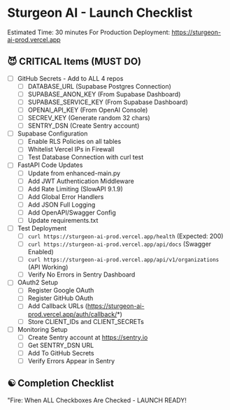 # Sturgeon AI - Launch Checklist

Estimated Time: 30 minutes
For Production Deployment: https://sturgeon-ai-prod.vercel.app

## 😈 CRITICAL Items (MUST DO)

 - [ ] GitHub Secrets - Add to ALL 4 repos
    - [ ] DATABASE_URL (Supabase Postgres Connection)
    - [ ] SUPABASE_ANON_KEY (From Supabase Dashboard)
    - [ ] SUPABASE_SERVICE_KEY (From Supabase Dashboard)
    - [ ] OPENAI_API_KEY (From OpenAI Console)
    - [ ] SECREV_KEY (Generate random 32 chars)
    - [ ] SENTRY_DSN (Create Sentry account)

 - [ ] Supabase Configuration
    - [ ] Enable RLS Policies on all tables
    - [ ] Whitelist Vercel IPs in Firewall
    - [ ] Test Database Connection with curl test

 - [ ] FastAPI Code Updates
    - [ ] Update from enhanced-main.py
    - [ ] Add JWT Authentication Middleware
    - [ ] Add Rate Limiting (SlowAPI 9.1.9)
    - [ ] Add Global Error Handlers
    - [ ] Add JSON Full Logging
    - [ ] Add OpenAPI/Swagger Config
    - [ ] Update requirements.txt

 - [ ] Test Deployment
    - [ ] `curl https://sturgeon-ai-prod.vercel.app/health` (Expected: 200)
    - [ ] `curl https://sturgeon-ai-prod.vercel.app/api/docs` (Swagger Enabled)
    - [ ] `curl https://sturgeon-ai-prod.vercel.app/api/v1/organizations` (API Working)
    - [ ] Verify No Errors in Sentry Dashboard

 - [ ] OAuth2 Setup
    - [ ] Register Google OAuth
    - [ ] Register GitHub OAuth
    - [ ] Add Callback URLs (https://sturgeon-ai-prod.vercel.app/auth/callback/*)
    - [ ] Store CLIENT_IDs and CLIENT_SECRETs

 - [ ] Monitoring Setup
    - [ ] Create Sentry account at https://sentry.io
    - [ ] Get SENTRY_DSN URL
    - [ ] Add To GitHub Secrets
    - [ ] Verify Errors Appear in Sentry

## ☯ Completion Checklist
"Fire: When ALL Checkboxes Are Checked - LAUNCH READY!